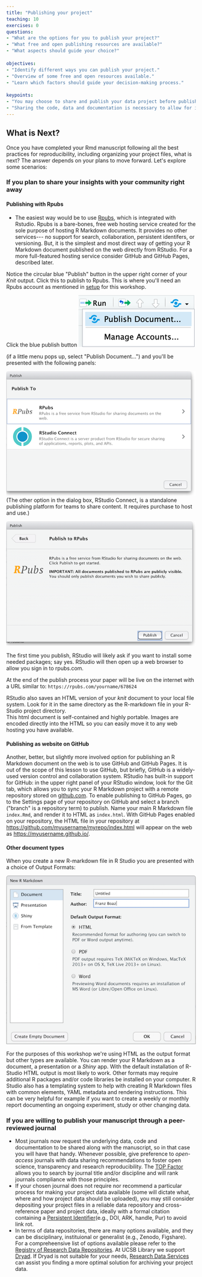 ```yaml
---
title: "Publishing your project"
teaching: 10
exercises: 0
questions:
- "What are the options for you to publish your project?"
- "What free and open publishing resources are available?"
- "What aspects should guide your choice?"

objectives:
- "Identify different ways you can publish your project."
- "Overview of some free and open resources available."
- "Learn which factors should guide your decision-making process."

keypoints:
- "You may choose to share and publish your data project before publishing its associated manuscript."
- "Sharing the code, data and documentation is necessary to allow for inspection and research reproducibility."
---
```


## What is Next?

Once you have completed your Rmd manuscript following all the best practices for reproducibility, including organizing your project files, what is next?
The answer depends on your plans to move forward. Let's explore some scenarios:

### If you plan to share your insights with your community right away

#### Publishing with Rpubs

- The easiest way would be to use [Rpubs](https://rpubs.com/), which is integrated with Rstudio. Rpubs is a bare-bones, free web hosting service created for the sole purpose of hosting R Markdown documents.  It provides no other services--- no support for search, collaboration, persistent identifers, or versioning.  But, it is the simplest and most direct way of getting your R Markdown document published on the web directly from RStudio.  For a more full-featured hosting service consider GitHub and GitHub Pages, described later.

Notice the circular blue "Publish" button in the upper right corner of your _Knit_ output.  Click this to publish to Rpubs.  This is where you'll need an Rpubs account as mentioned in [setup](/setup.html)
for this workshop.  

Click the blue publish button
![Publish button in RStudio](../fig/11-publish-button-scrnshot-2.png)

(if a little menu pops up, select "Publish Document...") and you'll be presented with the following panels:

![Publish to RPubs or RStudio Connect](../fig/11-r-studio-knit-publish-to-scrnshot.png)
(The other option in the dialog box, RStudio Connect, is a standalone publishing platform for teams to share content.  It requires purchase to host and use.)

![Confirm Publish to RPubs](../fig/11-r-studio-knit-publish-confirm-scrnshot.png)

The first time you publish, RStudio will likely ask if you want to install some needed packages; say yes.  RStudio will then open up a web browser to allow you sign in to rpubs.com.

At the end of the publish process your paper will be live on the internet
with a URL similar to: `https://rpubs.com/yourname/678624`

RStudio also saves an HTML version of your *knit* document to your local file system.  Look for it in the same directory as the R-markdown file in your R-Studio project directory.  
This html document is self-contained and highly portable.  Images are encoded directly into the HTML so you can easily move it to any web hosting you have available.


#### Publishing as website on GitHub

Another, better, but slightly more involved option for publishing an R Markdown document on the web is to use GitHub and GitHub Pages.  It is out of the scope of this lesson to use GitHub, but briefly, GitHub is a widely-used version control and collaboration system.  RStudio has built-in support for GitHub: in the upper right panel of your RStudio window, look for the Git tab, which allows you to sync your R Markdown project with a remote repository stored on [github.com](https://github.com).  To enable publishing to GitHub Pages, go to the Settings page of your repository on GitHub and select a branch ("branch" is a repository term) to publish.  Name your main R Markdown file `index.Rmd`, and render it to HTML as `index.html`.  With GitHub Pages enabled on your repository, the HTML file in your repository at https://github.com/myusername/myrepo/index.html will appear on the web as https://myusername.github.io/.

#### Other document types

When you create a new R-markdown file in R Studio you are presented with a choice of Output Formats:

![RStudio output formats](../fig/11-rstudio-output-formats-scrnshot.png)

For the purposes of this workshop we're using HTML as the output format but other types are available.  You can render your R Markdown as a document, a presentation or a *Shiny* app.  With the default installation of R-Studio HTML output is most likely to work.  Other formats may require additional R packages and/or code libraries be installed on your computer.  R Studio also has a templating system to help with creating R Markdown files with common elements, YAML metadata and rendering instructions.  This can be very helpful for example if you want to create a weekly or monthly report documenting an ongoing experiment, study or other changing data.



### If you are willing to publish your manuscript through a peer-reviewed journal
- Most journals now request the underlying data, code and documentation to be shared along with the manuscript, so in that case you will have that handy. Whenever possible, give preference to *open-access* journals with data sharing recommendations to foster open science, transparency and research reproducibility. The [TOP Factor](https://topfactor.org/journals) allows you to search by journal title and/or discipline and will rank journals compliance with those principles.
- If your chosen journal does not require nor recommend a particular process for making your project data available (some will dictate what, where and how project data should be uploaded), you may still consider depositing your project files in a reliable data repository and cross-reference paper and project data, ideally with a formal citation containing a [Persistent Identifier](https://www.library.ucsb.edu/sites/default/files/dls_n4_pids_navy.pdf)(e.g., DOI, ARK, handle, Pur) to avoid link rot.
- In terms of data repositories, there are many options available, and they can be disciplinary, instituional or generalist (e.g., Zenodo, Figshare). For a compreheensive list of options available please refer to the [Registry of Research Data Repositories]([https://www.re3data.org/). At UCSB Library we support [Dryad](https://datadryad.org/stash). If Dryad is not suitable for your needs, [Research Data Services](https://www.library.ucsb.edu/research-data-services) can assist you finding a more optimal solution for archiving your project data.   
